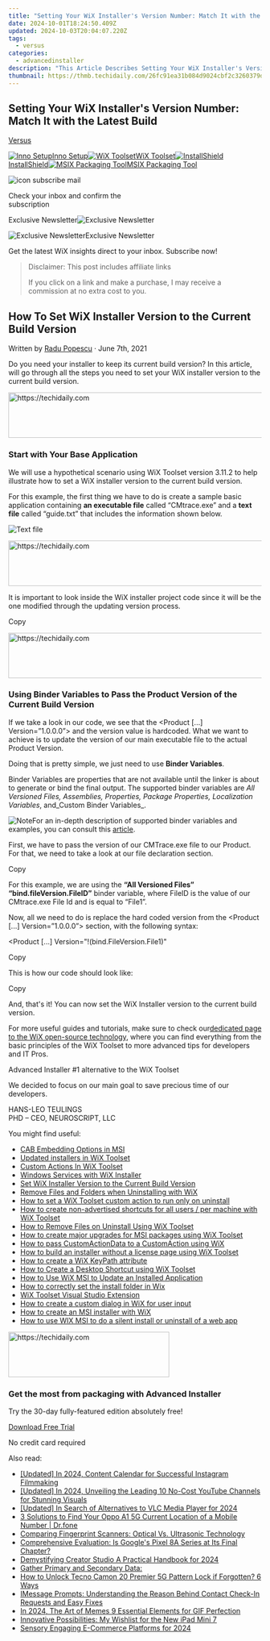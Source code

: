 ```yaml
---
title: "Setting Your WiX Installer's Version Number: Match It with the Latest Build"
date: 2024-10-01T18:24:50.409Z
updated: 2024-10-03T20:04:07.220Z
tags:
  - versus
categories:
  - advancedinstaller
description: "This Article Describes Setting Your WiX Installer's Version Number: Match It with the Latest Build"
thumbnail: https://thmb.techidaily.com/26fc91ea31b084d9024cbf2c3260379dfbc09b55f5ef939a3a4cdd1934973c13.jpeg
---
```


## Setting Your WiX Installer's Version Number: Match It with the Latest Build

[Versus](https://tools.techidaily.com/advancedinstaller/products/)

[![Inno Setup](https://cdn.advancedinstaller.com/svg/versus/iconInnoSetup.svg "Inno Setup")Inno Setup](https://www.advancedinstaller.com/versus/wix-toolset/../inno-setup.html)[![WiX Toolset](https://cdn.advancedinstaller.com/svg/versus/iconWiXToolset.svg "WiX Toolset")WiX Toolset](https://tools.techidaily.com/advancedinstaller/products/)[![InstallShield](https://cdn.advancedinstaller.com/svg/versus/iconInstallShield.svg "InstallShield")InstallShield](https://www.advancedinstaller.com/versus/wix-toolset/../installshield/adminstudio.html)[![MSIX Packaging Tool](https://cdn.advancedinstaller.com/svg/versus/iconMSIXPackagingTool.svg "MSIX Packaging Tool")MSIX Packaging Tool](https://www.advancedinstaller.com/versus/wix-toolset/../msix-packaging-tool-vs-advanced-installer.html)

![icon subscribe mail](https://www.advancedinstaller.com/svg/blog/spotSubscribeSidebar.svg "icon subscribe mail")

Check your inbox and confirm the  
 subscription

Exclusive Newsletter![Exclusive Newsletter](https://www.advancedinstaller.com/svg/versus/iconDemo.svg)

![Exclusive Newsletter](https://www.advancedinstaller.com/svg/versus/iconDemo.svg)Exclusive Newsletter

Get the latest WiX insights direct to your inbox. Subscribe now!

>  Disclaimer: This post includes affiliate links
>
>  If you click on a link and make a purchase, I may receive a commission at no extra cost to you.
>

## How To Set WiX Installer Version to the Current Build Version

Written by [Radu Popescu](https://tools.techidaily.com/advancedinstaller/products/) · June 7th, 2021

Do you need your installer to keep its current build version? In this article, will go through all the steps you need to set your WiX installer version to the current build version.

<!-- affiliate ads begin -->
<a href="https://appsumo.8odi.net/c/5597632/2111981/7443" target="_top" id="2111981">
  <img src="//a.impactradius-go.com/display-ad/7443-2111981" border="0" alt="https://techidaily.com" width="728" height="90"/>
</a>
<img height="0" width="0" src="https://appsumo.8odi.net/i/5597632/2111981/7443" style="position:absolute;visibility:hidden;" border="0" />
<!-- affiliate ads end -->

### Start with Your Base Application

We will use a hypothetical scenario using WiX Toolset version 3.11.2 to help illustrate how to set a WiX installer version to the current build version. 

For this example, the first thing we have to do is create a sample basic application containing **an executable file** called “CMtrace.exe” and a **text file** called “guide.txt” that includes the information shown below.

![Text file](https://cdn.advancedinstaller.com/img/wix-child-images/text-file.png "Text file")  

<!-- affiliate ads begin -->
<a href="https://bluettide.pxf.io/c/5597632/2141683/17092" target="_top" id="2141683">
  <img src="//a.impactradius-go.com/display-ad/17092-2141683" border="0" alt="https://techidaily.com" width="728" height="90"/>
</a>
<img height="0" width="0" src="https://bluettide.pxf.io/i/5597632/2141683/17092" style="position:absolute;visibility:hidden;" border="0" />
<!-- affiliate ads end -->

It is important to look inside the WiX installer project code since it will be the one modified through the updating version process. 

<Wix xmlns="http://schemas.microsoft.com/wix/2006/wi">
<Product Id="A0174BDA-E73A-4238-802E-6C8D5E427668" UpgradeCode="8127636F-6291-4D43-8CC9-AB702A631C3B" 
Name="SampleApp" Version="1.0.0.0" Manufacturer="Caphyon" Language="1033">
<PackageId="075454EB-3FD5-4FA9-9701-1AA510A1D56F" InstallerVersion="200" Compressed="yes" Comments="Test sample app installer"/>
<MediaTemplate />
<Directory Id="TARGETDIR" Name="SourceDir">
<Directory Id="ProgramFilesFolder">
<Directory Id="INSTALLDIR" Name="SampleApp">
<Component Id="Files" Guid="11111111-2222-3333-4444-555555555555">
<File Id="File1" Source="CMTrace.exe"/>
<File Id="File2" Source="guide.txt"/>
</Component>
</Directory>
</Directory>
</Directory>
 
<Feature Id="Feature1" Level="1" Title="First feature" Description="This is the one and only feature in this installation">
<ComponentRef Id="Files"/>
</Feature>
</Product>
</Wix>

Copy

<!-- affiliate ads begin -->
<a href="https://appsumo.8odi.net/c/5597632/2118306/7443" target="_top" id="2118306">
  <img src="//a.impactradius-go.com/display-ad/7443-2118306" border="0" alt="https://techidaily.com" width="728" height="90"/>
</a>
<img height="0" width="0" src="https://appsumo.8odi.net/i/5597632/2118306/7443" style="position:absolute;visibility:hidden;" border="0" />
<!-- affiliate ads end -->

### Using Binder Variables to Pass the Product Version of the Current Build Version

If we take a look in our code, we see that the <Product \[...\] Version=”1.0.0.0”> and the version value is hardcoded. What we want to achieve is to update the version of our main executable file to the actual Product Version.

Doing that is pretty simple, we just need to use **Binder Variables**. 

Binder Variables are properties that are not available until the linker is about to generate or bind the final output. The supported binder variables are   _All Versioned Files, Assemblies, Properties, Package Properties, Localization Variables_, and_Custom Binder Variables_. 

![Note](https://cdn.advancedinstaller.com/svg/common/IconMessageNote.svg)For an in-depth description of supported binder variables and examples, you can consult this [article](https://wixtoolset.org/docs/v3/overview/light/). 

First, we have to pass the version of our CMTrace.exe file to our Product. For that, we need to take a look at our file declaration section.

<File Id="File1" Source="CMTrace.exe"/> 

Copy

For this example, we are using the **“All Versioned Files” “bind.fileVersion.FileID”** binder variable, where FileID is the value of our CMtrace.exe File Id and is equal to “File1”.

 Now, all we need to do is replace the hard coded version from the <Product \[...\] Version=”1.0.0.0”> section, with the following syntax: 

 <Product [...] Version="!(bind.FileVersion.File1)" 

Copy

This is how our code should look like:

<Wix xmlns="http://schemas.microsoft.com/wix/2006/wi">
<Product Id="A0174BDA-E73A-4238-802E-6C8D5E427668" UpgradeCode="8127636F-6291-4D43-8CC9-AB702A631C3B" 
Name="SampleApp" Version=”!(bind.FileVersion.File1)” Manufacturer="Caphyon" Language="1033">
<PackageId="075454EB-3FD5-4FA9-9701-1AA510A1D56F" InstallerVersion="200" Compressed="yes" Comments="Test sample app installer"/>
<MediaTemplate />
<Directory Id="TARGETDIR" Name="SourceDir">
<Directory Id="ProgramFilesFolder">
<Directory Id="INSTALLDIR" Name="SampleApp">
<Component Id="Files" Guid="11111111-2222-3333-4444-555555555555">
<File Id="File1" Source="CMTrace.exe"/>
<File Id="File2" Source="guide.txt"/>
</Component>
</Directory>
</Directory>
</Directory>
 
<Feature Id="Feature1" Level="1" Title="First feature" Description="This is the one and only feature in this installation">
<ComponentRef Id="Files"/>
</Feature>
</Product>
</Wix>

Copy

And, that's it! You can now set the WiX Installer version to the current build version.

For more useful guides and tutorials, make sure to check our[dedicated page to the WiX open-source technology](https://tools.techidaily.com/advancedinstaller/products/), where you can find everything from the basic principles of the WiX Toolset to more advanced tips for developers and IT Pros.

Advanced Installer #1 alternative to the WiX Toolset

We decided to focus on our main goal to save precious time of our developers.

HANS-LEO TEULINGS   
 PHD – CEO, NEUROSCRIPT, LLC

You might find useful:

* [CAB Embedding Options in MSI](https://tools.techidaily.com/advancedinstaller/products/)
* [Updated installers in WiX Toolset](https://tools.techidaily.com/advancedinstaller/products/)
* [Custom Actions In WiX Toolset](https://tools.techidaily.com/advancedinstaller/products/)
* [Windows Services with WiX Installer](https://tools.techidaily.com/advancedinstaller/products/)
* [Set WiX Installer Version to the Current Build Version](https://tools.techidaily.com/advancedinstaller/products/)
* [Remove Files and Folders when Uninstalling with WiX](https://tools.techidaily.com/advancedinstaller/products/)
* [How to set a WiX Toolset custom action to run only on uninstall](https://tools.techidaily.com/advancedinstaller/products/)
* [How to create non-advertised shortcuts for all users / per machine with WiX Toolset](https://tools.techidaily.com/advancedinstaller/products/)
* [How to Remove Files on Uninstall Using WiX Toolset](https://tools.techidaily.com/advancedinstaller/products/)
* [How to create major upgrades for MSI packages using WiX Toolset](https://tools.techidaily.com/advancedinstaller/products/)
* [How to pass CustomActionData to a CustomAction using WiX](https://tools.techidaily.com/advancedinstaller/products/)
* [How to build an installer without a license page using WiX Toolset](https://tools.techidaily.com/advancedinstaller/products/)
* [How to create a WiX KeyPath attribute](https://tools.techidaily.com/advancedinstaller/products/)
* [How to Create a Desktop Shortcut using WiX Toolset](https://tools.techidaily.com/advancedinstaller/products/)
* [How to Use WiX MSI to Update an Installed Application](https://tools.techidaily.com/advancedinstaller/products/)
* [How to correctly set the install folder in Wix](https://tools.techidaily.com/advancedinstaller/products/)
* [WiX Toolset Visual Studio Extension](https://tools.techidaily.com/advancedinstaller/products/)
* [How to create a custom dialog in WiX for user input](https://tools.techidaily.com/advancedinstaller/products/)
* [How to create an MSI installer with WiX](https://tools.techidaily.com/advancedinstaller/products/)
* [How to use WIX MSI to do a silent install or uninstall of a web app](https://tools.techidaily.com/advancedinstaller/products/)

<!-- affiliate ads begin -->
<a href="https://bluettius.sjv.io/c/5597632/2139113/17108" target="_top" id="2139113">
  <img src="//a.impactradius-go.com/display-ad/17108-2139113" border="0" alt="https://techidaily.com" width="320" height="90"/>
</a>
<img height="0" width="0" src="https://bluettius.sjv.io/i/5597632/2139113/17108" style="position:absolute;visibility:hidden;" border="0" />
<!-- affiliate ads end -->

### Get the most from packaging with Advanced Installer

Try the 30-day fully-featured edition absolutely free!

[Download Free Trial](https://tools.techidaily.com/advancedinstaller/products/)

No credit card required

<ins class="adsbygoogle"
     style="display:block"
     data-ad-format="autorelaxed"
     data-ad-client="ca-pub-7571918770474297"
     data-ad-slot="1223367746"></ins>

<ins class="adsbygoogle"
     style="display:block"
     data-ad-client="ca-pub-7571918770474297"
     data-ad-slot="8358498916"
     data-ad-format="auto"
     data-full-width-responsive="true"></ins>

<span class="atpl-alsoreadstyle">Also read:</span>
<div><ul>
<li><a href="https://fox-links.techidaily.com/updated-in-2024-content-calendar-for-successful-instagram-filmmaking/"><u>[Updated] In 2024, Content Calendar for Successful Instagram Filmmaking</u></a></li>
<li><a href="https://youtube-web.techidaily.com/ed-in-2024-unveiling-the-leading-10-no-cost-youtube-channels-for-stunning-visuals/"><u>[Updated] In 2024, Unveiling the Leading 10 No-Cost YouTube Channels for Stunning Visuals</u></a></li>
<li><a href="https://fox-helps.techidaily.com/updated-in-search-of-alternatives-to-vlc-media-player-for-2024/"><u>[Updated] In Search of Alternatives to VLC Media Player for 2024</u></a></li>
<li><a href="https://android-location-track.techidaily.com/3-solutions-to-find-your-oppo-a1-5g-current-location-of-a-mobile-number-drfone-by-drfone-virtual-android/"><u>3 Solutions to Find Your Oppo A1 5G Current Location of a Mobile Number | Dr.fone</u></a></li>
<li><a href="https://some-tips.techidaily.com/comparing-fingerprint-scanners-optical-vs-ultrasonic-technology/"><u>Comparing Fingerprint Scanners: Optical Vs. Ultrasonic Technology</u></a></li>
<li><a href="https://some-tips.techidaily.com/comprehensive-evaluation-is-googles-pixel-8a-series-at-its-final-chapter/"><u>Comprehensive Evaluation: Is Google's Pixel 8A Series at Its Final Chapter?</u></a></li>
<li><a href="https://youtube-videos.techidaily.com/demystifying-creator-studio-a-practical-handbook-for-2024/"><u>Demystifying Creator Studio A Practical Handbook for 2024</u></a></li>
<li><a href="https://buynow-reviews.techidaily.com/1722711118624-gather-primary-and-secondary-data/"><u>Gather Primary and Secondary Data:</u></a></li>
<li><a href="https://unlock-android.techidaily.com/how-to-unlock-tecno-camon-20-premier-5g-pattern-lock-if-forgotten-6-ways-by-drfone-android/"><u>How to Unlock Tecno Camon 20 Premier 5G Pattern Lock if Forgotten? 6 Ways</u></a></li>
<li><a href="https://some-tips.techidaily.com/imessage-prompts-understanding-the-reason-behind-contact-check-in-requests-and-easy-fixes/"><u>IMessage Prompts: Understanding the Reason Behind Contact Check-In Requests and Easy Fixes</u></a></li>
<li><a href="https://some-guidance.techidaily.com/in-2024-the-art-of-memes-9-essential-elements-for-gif-perfection/"><u>In 2024, The Art of Memes 9 Essential Elements for GIF Perfection</u></a></li>
<li><a href="https://some-tips.techidaily.com/innovative-possibilities-my-wishlist-for-the-new-ipad-mini-7/"><u>Innovative Possibilities: My Wishlist for the New iPad Mini 7</u></a></li>
<li><a href="https://article-tips.techidaily.com/sensory-engaging-e-commerce-platforms-for-2024/"><u>Sensory Engaging E-Commerce Platforms for 2024</u></a></li>
</ul></div>

